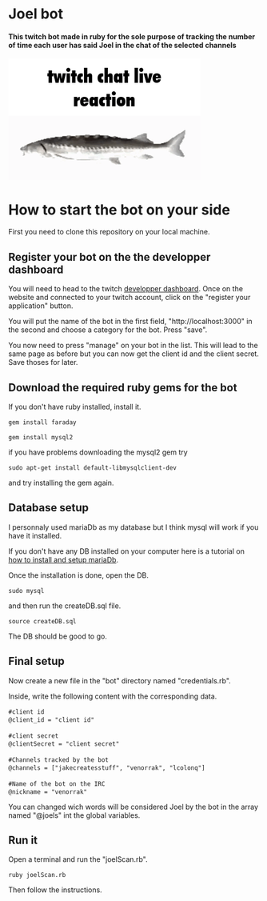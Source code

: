 # Joel bot
#### This twitch bot made in ruby for the sole purpose of tracking the number of time each user has said Joel in the chat of the selected channels

![Joel](Images/Joel.gif)

# How to start the bot on your side
First you need to clone this repository on your local machine.

## Register your bot on the the developper dashboard
You will need to head to the twitch [developper dashboard](https://dev.twitch.tv/console/apps). Once on the website and connected to your twitch account, click on the "register your application" button.

You will put the name of the bot in the first field, "http://localhost:3000" in the second and choose a category for the bot. Press "save".

You now need to press "manage" on your bot in the list. This will lead to the same page as before but you can now get the client id and the client secret. Save thoses for later.

## Download the required ruby gems for the bot

If you don't have ruby installed, install it.
```
gem install faraday
```
```
gem install mysql2
```
if you have problems downloading the mysql2 gem try
```
sudo apt-get install default-libmysqlclient-dev
```
and try installing the gem again.

## Database setup
I personnaly used mariaDb as my database but I think mysql will work if you have it installed.

If you don't have any DB installed on your computer here is a tutorial on [how to install and setup mariaDb](https://www.digitalocean.com/community/tutorials/how-to-install-mariadb-on-ubuntu-22-04).

Once the installation is done, open the DB.
```
sudo mysql
```
and then run the createDB.sql file.
```
source createDB.sql
```
The DB should be good to go.

## Final setup
Now create a new file in the "bot" directory named "credentials.rb".

Inside, write the following content with the corresponding data.
```
#client id
@client_id = "client id"

#client secret
@clientSecret = "client secret"

#Channels tracked by the bot
@channels = ["jakecreatesstuff", "venorrak", "lcolonq"]

#Name of the bot on the IRC
@nickname = "venorrak"
```
You can changed wich words will be considered Joel by the bot in the array named "@joels" int the global variables.

## Run it
Open a terminal and run the "joelScan.rb".
```
ruby joelScan.rb
```
Then follow the instructions.